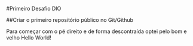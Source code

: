 #Primeiro Desafio DIO

##Criar o primeiro repositório público no Git/Github

Para começar com o pé direito e de forma descontraída optei pelo bom e velho Hello World!
